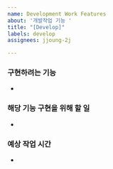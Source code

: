 ```yaml
---
name: Development Work Features
about: '개발작업 기능 '
title: "[Develop]"
labels: develop
assignees: jjoung-2j

---
```


### 구현하려는 기능
-

### 해당 기능 구현을 위해 할 일
-

### 예상 작업 시간
-
